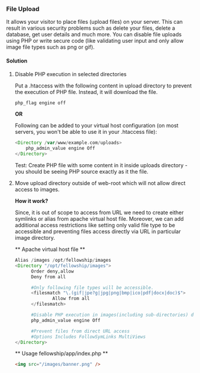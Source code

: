 ### File Upload

It allows your visitor to place files (upload files) on your server. This can result in various security problems such as delete your files, delete a database, get user details and much more. You can disable file uploads using PHP or write secure code (like validating user input and only allow image file types such as png or gif).

#### Solution

1. Disable PHP execution in selected directories
    
    Put a .htaccess with the following content in upload directory to prevent the execution of PHP file. Instead, it will download the file.

    ```php
    php_flag engine off
    ```

    **OR**

    Following can be added to your virtual host configuration (on most servers, you won't be able to use it in your .htaccess file): 

    ```php
    <Directory /var/www/example.com/uploads>
        php_admin_value engine Off
    </Directory>
    ```
 
    Test: Create PHP file with some content in it inside uploads directory -you should be seeing PHP source exactly as it the file.

2. Move upload directory outside of web-root which will not allow direct access to images. 
    
    **How it work?**
    
    Since, it is out of scope to access from URL we need to create either symlinks or alias from apache virtual host file. Moreover, we can add additional access restrictions like setting only valid file type to be accessible and preventing files access directly via URL in particular image directory.

    ** Apache virtual host file ** 

    ```php
    Alias /images /opt/fellowship/images
    <Directory "/opt/fellowship/images">
          Order deny,allow
          Deny from all

          #Only following file types will be accessible.
          <filesmatch "\.(gif|jpe?g|jpg|png|bmp|ico|pdf|docx|doc)$">
                  Allow from all
          </filesmatch>

          #Disable PHP execution in images(including sub-directories) directory
          php_admin_value engine Off

          #Prevent files from direct URL access
          #Options Includes FollowSymLinks MultiViews
    </Directory>
    ```

    ** Usage fellowship/app/index.php **
    
    ```html
    <img src="/images/banner.png" />
    ```
